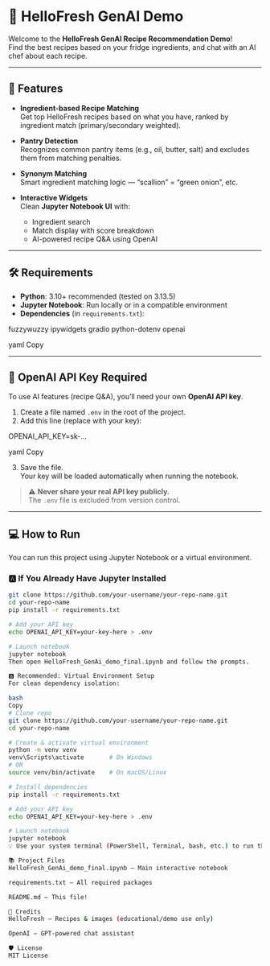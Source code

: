 # 🥕 HelloFresh GenAI Demo

Welcome to the **HelloFresh GenAI Recipe Recommendation Demo**!  
Find the best recipes based on your fridge ingredients, and chat with an AI chef about each recipe.

---

## 🚀 Features

- **Ingredient-based Recipe Matching**  
  Get top HelloFresh recipes based on what you have, ranked by ingredient match (primary/secondary weighted).

- **Pantry Detection**  
  Recognizes common pantry items (e.g., oil, butter, salt) and excludes them from matching penalties.

- **Synonym Matching**  
  Smart ingredient matching logic — “scallion” = “green onion”, etc.

- **Interactive Widgets**  
  Clean **Jupyter Notebook UI** with:
  - Ingredient search
  - Match display with score breakdown
  - AI-powered recipe Q&A using OpenAI

---

## 🛠️ Requirements

- **Python**: 3.10+ recommended (tested on 3.13.5)
- **Jupyter Notebook**: Run locally or in a compatible environment
- **Dependencies** (in `requirements.txt`):

fuzzywuzzy
ipywidgets
gradio
python-dotenv
openai

yaml
Copy

---

## 🔑 OpenAI API Key Required

To use AI features (recipe Q&A), you’ll need your own **OpenAI API key**.

1. Create a file named `.env` in the root of the project.
2. Add this line (replace with your key):

OPENAI_API_KEY=sk-...

yaml
Copy

3. Save the file.  
Your key will be loaded automatically when running the notebook.

> ⚠️ **Never share your real API key publicly.**  
> The `.env` file is excluded from version control.

---

## 💻 How to Run

You can run this project using Jupyter Notebook or a virtual environment.

### 🅰️ If You Already Have Jupyter Installed

```bash
git clone https://github.com/your-username/your-repo-name.git
cd your-repo-name
pip install -r requirements.txt

# Add your API key
echo OPENAI_API_KEY=your-key-here > .env

# Launch notebook
jupyter notebook
Then open HelloFresh_GenAi_demo_final.ipynb and follow the prompts.

🅱️ Recommended: Virtual Environment Setup
For clean dependency isolation:

bash
Copy
# Clone repo
git clone https://github.com/your-username/your-repo-name.git
cd your-repo-name

# Create & activate virtual environment
python -m venv venv
venv\Scripts\activate       # On Windows
# OR
source venv/bin/activate    # On macOS/Linux

# Install dependencies
pip install -r requirements.txt

# Add your API key
echo OPENAI_API_KEY=your-key-here > .env

# Launch notebook
jupyter notebook
💡 Use your system terminal (PowerShell, Terminal, bash, etc.) to run these commands.

📚 Project Files
HelloFresh_GenAi_demo_final.ipynb — Main interactive notebook

requirements.txt — All required packages

README.md — This file!

🙏 Credits
HelloFresh — Recipes & images (educational/demo use only)

OpenAI — GPT-powered chat assistant

🛡️ License
MIT License
